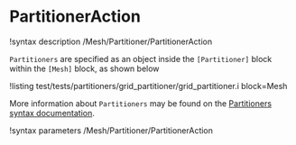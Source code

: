 # PartitionerAction

!syntax description /Mesh/Partitioner/PartitionerAction

`Partitioners` are specified as an object inside the `[Partitioner]` block within the `[Mesh]`
block, as shown below

!listing test/tests/partitioners/grid_partitioner/grid_partitioner.i block=Mesh

More information about `Partitioners` may be found on the
[Partitioners syntax documentation](syntax/Mesh/Partitioner/index.md).

!syntax parameters /Mesh/Partitioner/PartitionerAction
